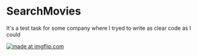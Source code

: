 # SearchMovies
It's a test task for some company where I tryed to write as clear code as I could 

<a href="https://imgflip.com/gif/2bh8a1"><img src="https://i.imgflip.com/2bh8a1.gif" title="made at imgflip.com"/></a>
